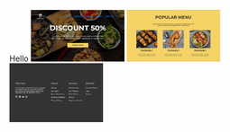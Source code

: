 Hello
<img src="./src/assets/forSite/first.png" width="33%">
<img src="./src/assets/forSite/second.png" width="33%">
<img src="./src/assets/forSite/third.png" width="33%">